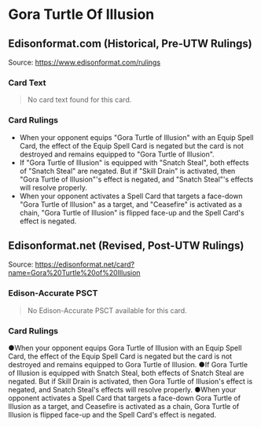 # Gora Turtle Of Illusion

## Edisonformat.com (Historical, Pre-UTW Rulings)

Source: https://www.edisonformat.com/rulings

### Card Text

> No card text found for this card.

### Card Rulings

*   When your opponent equips "Gora Turtle of Illusion" with an Equip Spell Card, the effect of the Equip Spell Card is negated but the card is not destroyed and remains equipped to "Gora Turtle of Illusion".
*   If "Gora Turtle of Illusion" is equipped with "Snatch Steal", both effects of "Snatch Steal" are negated. But if "Skill Drain" is activated, then "Gora Turtle of Illusion"'s effect is negated, and "Snatch Steal"'s effects will resolve properly.
*   When your opponent activates a Spell Card that targets a face-down "Gora Turtle of Illusion" as a target, and "Ceasefire" is activated as a chain, "Gora Turtle of Illusion" is flipped face-up and the Spell Card's effect is negated.

## Edisonformat.net (Revised, Post-UTW Rulings)

Source: https://edisonformat.net/card?name=Gora%20Turtle%20of%20Illusion

### Edison-Accurate PSCT

> No Edison-Accurate PSCT available for this card.

### Card Rulings

●When your opponent equips Gora Turtle of Illusion with an Equip Spell Card, the effect of the Equip Spell Card is negated but the card is not destroyed and remains equipped to Gora Turtle of Illusion.
●If Gora Turtle of Illusion is equipped with Snatch Steal, both effects of Snatch Steal are negated. But if Skill Drain is activated, then Gora Turtle of Illusion's effect is negated, and Snatch Steal's effects will resolve properly.
●When your opponent activates a Spell Card that targets a face-down Gora Turtle of Illusion as a target, and Ceasefire is activated as a chain, Gora Turtle of Illusion is flipped face-up and the Spell Card's effect is negated.
            